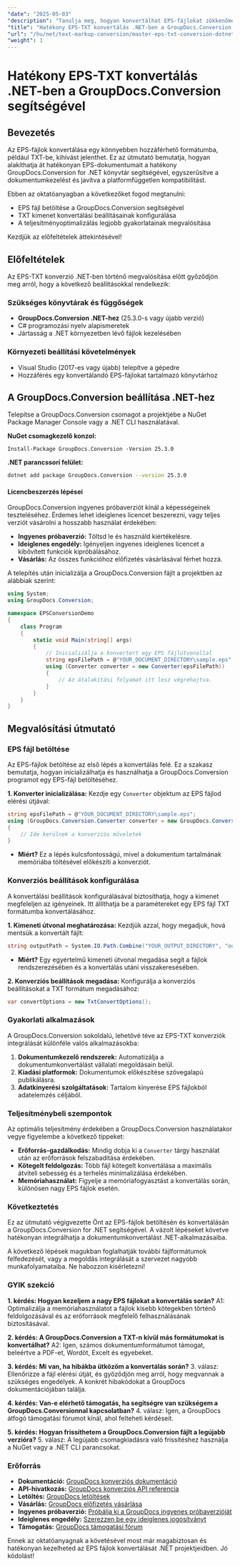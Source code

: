 ```yaml
---
"date": "2025-05-03"
"description": "Tanulja meg, hogyan konvertálhat EPS-fájlokat zökkenőmentesen TXT formátumba a hatékony GroupDocs.Conversion for .NET segítségével. Egyszerűsítse dokumentumkezelési folyamatát."
"title": "Hatékony EPS-TXT konvertálás .NET-ben a GroupDocs.Conversion segítségével"
"url": "/hu/net/text-markup-conversion/master-eps-txt-conversion-dotnet-groupdocs/"
"weight": 1
---
```


# Hatékony EPS-TXT konvertálás .NET-ben a GroupDocs.Conversion segítségével

## Bevezetés

Az EPS-fájlok konvertálása egy könnyebben hozzáférhető formátumba, például TXT-be, kihívást jelenthet. Ez az útmutató bemutatja, hogyan alakíthatja át hatékonyan EPS-dokumentumait a hatékony GroupDocs.Conversion for .NET könyvtár segítségével, egyszerűsítve a dokumentumkezelést és javítva a platformfüggetlen kompatibilitást.

Ebben az oktatóanyagban a következőket fogod megtanulni:
- EPS fájl betöltése a GroupDocs.Conversion segítségével
- TXT kimenet konvertálási beállításainak konfigurálása
- A teljesítményoptimalizálás legjobb gyakorlatainak megvalósítása

Kezdjük az előfeltételek áttekintésével!

## Előfeltételek

Az EPS-TXT konverzió .NET-ben történő megvalósítása előtt győződjön meg arról, hogy a következő beállításokkal rendelkezik:

### Szükséges könyvtárak és függőségek
- **GroupDocs.Conversion .NET-hez** (25.3.0-s vagy újabb verzió)
- C# programozási nyelv alapismeretek
- Jártasság a .NET környezetben lévő fájlok kezelésében

### Környezeti beállítási követelmények
- Visual Studio (2017-es vagy újabb) telepítve a gépedre
- Hozzáférés egy konvertálandó EPS-fájlokat tartalmazó könyvtárhoz

## A GroupDocs.Conversion beállítása .NET-hez

Telepítse a GroupDocs.Conversion csomagot a projektjébe a NuGet Package Manager Console vagy a .NET CLI használatával.

**NuGet csomagkezelő konzol:**
```shell
Install-Package GroupDocs.Conversion -Version 25.3.0
```

**.NET parancssori felület:**
```bash
dotnet add package GroupDocs.Conversion --version 25.3.0
```

#### Licencbeszerzés lépései

GroupDocs.Conversion ingyenes próbaverziót kínál a képességeinek teszteléséhez. Érdemes lehet ideiglenes licencet beszerezni, vagy teljes verziót vásárolni a hosszabb használat érdekében:
- **Ingyenes próbaverzió:** Töltsd le és használd kiértékelésre.
- **Ideiglenes engedély:** Igényeljen ingyenes ideiglenes licencet a kibővített funkciók kipróbálásához.
- **Vásárlás:** Az összes funkcióhoz előfizetés vásárlásával férhet hozzá.

A telepítés után inicializálja a GroupDocs.Conversion fájlt a projektben az alábbiak szerint:

```csharp
using System;
using GroupDocs.Conversion;

namespace EPSConversionDemo
{
    class Program
    {
        static void Main(string[] args)
        {
            // Inicializálja a konvertert egy EPS fájlútvonallal
            string epsFilePath = @"YOUR_DOCUMENT_DIRECTORY\sample.eps";
            using (Converter converter = new Converter(epsFilePath))
            {
                // Az átalakítási folyamat itt lesz végrehajtva.
            }
        }
    }
}
```

## Megvalósítási útmutató

### EPS fájl betöltése
Az EPS-fájlok betöltése az első lépés a konvertálás felé. Ez a szakasz bemutatja, hogyan inicializálhatja és használhatja a GroupDocs.Conversion programot egy EPS-fájl betöltéséhez.

**1. Konverter inicializálása:**
Kezdje egy `Converter` objektum az EPS fájlod elérési útjával:
```csharp
string epsFilePath = @"YOUR_DOCUMENT_DIRECTORY\sample.eps";
using (GroupDocs.Conversion.Converter converter = new GroupDocs.Conversion.Converter(epsFilePath))
{
    // Ide kerülnek a konverziós műveletek
}
```
- **Miért?** Ez a lépés kulcsfontosságú, mivel a dokumentum tartalmának memóriába töltésével előkészíti a konverziót.

### Konverziós beállítások konfigurálása
A konvertálási beállítások konfigurálásával biztosíthatja, hogy a kimenet megfeleljen az igényeinek. Itt állíthatja be a paramétereket egy EPS fájl TXT formátumba konvertálásához.

**1. Kimeneti útvonal meghatározása:**
Kezdjük azzal, hogy megadjuk, hová mentsük a konvertált fájlt:
```csharp
string outputPath = System.IO.Path.Combine("YOUR_OUTPUT_DIRECTORY", "output.txt");
```
- **Miért?** Egy egyértelmű kimeneti útvonal megadása segít a fájlok rendszerezésében és a konvertálás utáni visszakeresésében.

**2. Konverziós beállítások megadása:**
Konfigurálja a konverziós beállításokat a TXT formátum megadásához:
```csharp
var convertOptions = new TxtConvertOptions();
```

### Gyakorlati alkalmazások
A GroupDocs.Conversion sokoldalú, lehetővé téve az EPS-TXT konverziók integrálását különféle valós alkalmazásokba:
1. **Dokumentumkezelő rendszerek:** Automatizálja a dokumentumkonvertálást vállalati megoldásain belül.
2. **Kiadási platformok:** Dokumentumok előkészítése szövegalapú publikálásra.
3. **Adatkinyerési szolgáltatások:** Tartalom kinyerése EPS fájlokból adatelemzés céljából.

### Teljesítménybeli szempontok
Az optimális teljesítmény érdekében a GroupDocs.Conversion használatakor vegye figyelembe a következő tippeket:
- **Erőforrás-gazdálkodás:** Mindig dobja ki a `Converter` tárgy használat után az erőforrások felszabadítása érdekében.
- **Kötegelt feldolgozás:** Több fájl kötegelt konvertálása a maximális átviteli sebesség és a terhelés minimalizálása érdekében.
- **Memóriahasználat:** Figyelje a memóriafogyasztást a konvertálás során, különösen nagy EPS fájlok esetén.

### Következtetés
Ez az útmutató végigvezette Önt az EPS-fájlok betöltésén és konvertálásán a GroupDocs.Conversion for .NET segítségével. A vázolt lépéseket követve hatékonyan integrálhatja a dokumentumkonvertálást .NET-alkalmazásaiba.

A következő lépések magukban foglalhatják további fájlformátumok felfedezését, vagy a megoldás integrálását a szervezet nagyobb munkafolyamataiba. Ne habozzon kísérletezni!

### GYIK szekció
**1. kérdés: Hogyan kezeljem a nagy EPS fájlokat a konvertálás során?**
A1: Optimalizálja a memóriahasználatot a fájlok kisebb kötegekben történő feldolgozásával és az erőforrások megfelelő felhasználásának biztosításával.

**2. kérdés: A GroupDocs.Conversion a TXT-n kívül más formátumokat is konvertálhat?**
A2: Igen, számos dokumentumformátumot támogat, beleértve a PDF-et, Wordöt, Excelt és egyebeket.

**3. kérdés: Mi van, ha hibákba ütközöm a konvertálás során?**
3. válasz: Ellenőrizze a fájl elérési útját, és győződjön meg arról, hogy megvannak a szükséges engedélyek. A konkrét hibakódokat a GroupDocs dokumentációjában találja.

**4. kérdés: Van-e elérhető támogatás, ha segítségre van szükségem a GroupDocs.Conversionnal kapcsolatban?**
4. válasz: Igen, a GroupDocs átfogó támogatási fórumot kínál, ahol felteheti kérdéseit.

**5. kérdés: Hogyan frissíthetem a GroupDocs.Conversion fájlt a legújabb verzióra?**
5. válasz: A legújabb csomagkiadásra való frissítéshez használja a NuGet vagy a .NET CLI parancsokat.

### Erőforrás
- **Dokumentáció:** [GroupDocs konverziós dokumentáció](https://docs.groupdocs.com/conversion/net/)
- **API-hivatkozás:** [GroupDocs konverziós API referencia](https://reference.groupdocs.com/conversion/net/)
- **Letöltés:** [GroupDocs letöltések](https://releases.groupdocs.com/conversion/net/)
- **Vásárlás:** [GroupDocs előfizetés vásárlása](https://purchase.groupdocs.com/buy)
- **Ingyenes próbaverzió:** [Próbálja ki a GroupDocs ingyenes próbaverzióját](https://releases.groupdocs.com/conversion/net/)
- **Ideiglenes engedély:** [Szerezzen be egy ideiglenes jogosítványt](https://purchase.groupdocs.com/temporary-license/)
- **Támogatás:** [GroupDocs támogatási fórum](https://forum.groupdocs.com/c/conversion/10)

Ennek az oktatóanyagnak a követésével most már magabiztosan és hatékonyan kezelheted az EPS fájlok konvertálását .NET projektjeidben. Jó kódolást!